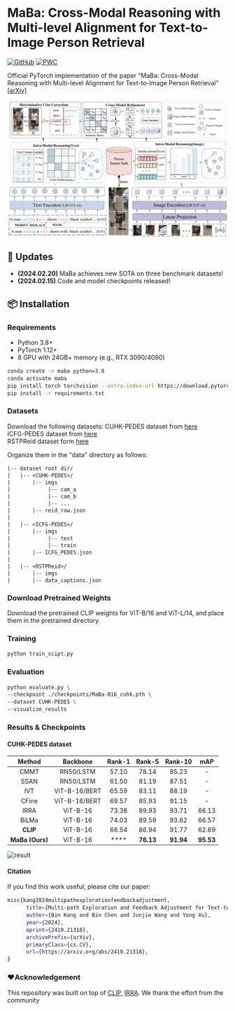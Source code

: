 # MaBa: Cross-Modal Reasoning with Multi-level Alignment for Text-to-Image Person Retrieval

[![GitHub](https://img.shields.io/badge/license-MIT-green)](https://github.com/yourusername/MaBa/blob/main/LICENSE) 
[![PWC](https://img.shields.io/endpoint.svg?url=https://paperswithcode.com/badge/maba-cross-modal-reasoning-with-multi-level/nlp-based-person-retrival-on-cuhk-pedes)](https://paperswithcode.com/sota/nlp-based-person-retrival-on-cuhk-pedes?p=maba-cross-modal-reasoning-with-multi-level)

Official PyTorch implementation of the paper "MaBa: Cross-Modal Reasoning with Multi-level Alignment for Text-to-Image Person Retrieval"[[arXiv]](https://arxiv.org/abs/2410.21318)

![MaBa Architecture](docs/overview.png)

## 🚀 Updates
- **(2024.02.20)** MaBa achieves new SOTA on three benchmark datasets!
- **(2024.02.15)** Code and model checkpoints released!


## 📦 Installation
### Requirements
- Python 3.8+
- PyTorch 1.12+
- 8 GPU with 24GB+ memory (e.g., RTX 3090/4090)

```bash
conda create -n maba python=3.8
conda activate maba
pip install torch torchvision --extra-index-url https://download.pytorch.org/whl/cu113
pip install -r requirements.txt
```


### Datasets
Download the following datasets: 
CUHK-PEDES dataset from [here](https://github.com/ShuangLI59/Person-Search-with-Natural-Language-Description) \
ICFG-PEDES dataset from [here](https://github.com/zifyloo/SSAN)\
RSTPReid dataset form [here](https://github.com/NjtechCVLab/RSTPReid-Dataset)

Organize them in the "data" directory as follows:
```
|-- dataset root dir/
|   |-- <CUHK-PEDES>/
|       |-- imgs
|            |-- cam_a
|            |-- cam_b
|            |-- ...
|       |-- reid_raw.json
|
|   |-- <ICFG-PEDES>/
|       |-- imgs
|            |-- test
|            |-- train 
|       |-- ICFG_PEDES.json
|
|   |-- <RSTPReid>/
|       |-- imgs
|       |-- data_captions.json
```

### Download Pretrained Weights
Download the pretrained CLIP weights for ViT-B/16 and ViT-L/14, and place them in the pretrained directory.

### Training
```bash
python train_scipt.py 
```
### Evaluation
```bash
python evaluate.py \
--checkpoint ./checkpoints/MaBa-B16_cuhk.pth \
--dataset CUHK-PEDES \
--visualize_results
```

### Results & Checkpoints

#### CUHK-PEDES dataset
|     Method      |     Backbone     |  Rank-1   |  Rank-5   |  Rank-10  |    mAP    |
| :-------------: | :--------------: | :-------: | :-------: |:---------:|:---------:|
|     CMMT      |    RN50/LSTM    |  57.10		  |     78.14    |   85.23   |     -     | 
|      SSAN       |    RN50/LSTM     |   61.50		  |   81.19  |   87.51   |     -     |
|  IVT    |  ViT-B-16/BERT   |   65.59   |   83.11  |   88.19   |     -     |     -     |
|      CFine				      | ViT-B-16/BERT  |   69.57   |   85.93   |   91.15   |     -     |
|       IRRA			  |  ViT-B-16   |   73.38	  |   89.93	  |   93.71   |   66.13   |
|      BiLMa				     |  ViT-B-16   |  74.03   |   89.59  |   93.62   |  	66.57   |
|    **CLIP**     | ViT-B-16|  66.54   |   86.94		 |   91.77   |   62.69   |
| **MaBa (Ours)** | ViT-B-16 | **** | **76.13** | **91.94** | **95.53** | **67.77** |

![result](docs/visualziation_2.jpg)
#### Citation
If you find this work useful, please cite our paper:
```bash
misc{kang2024multipathexplorationfeedbackadjustment,
      title={Multi-path Exploration and Feedback Adjustment for Text-to-Image Person Retrieval}, 
      author={Bin Kang and Bin Chen and Junjie Wang and Yong Xu},
      year={2024},
      eprint={2410.21318},
      archivePrefix={arXiv},
      primaryClass={cs.CV},
      url={https://arxiv.org/abs/2410.21318}, 
}
```
### ❤️Acknowledgement

This repository was built on top of [CLIP](https://github.com/openai/CLIP/blob/main/clip/model.py), [IRRA](https://github.com/anosorae/IRRA). We thank the effort from the community